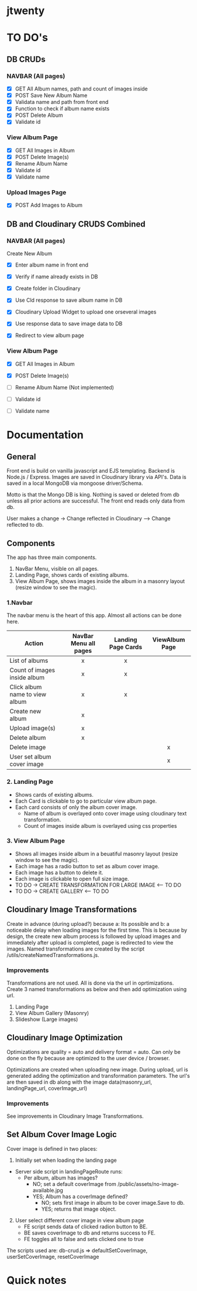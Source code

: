 # jtwenty

# TO DO's   

## DB CRUDs

### NAVBAR (All pages)
- [x] GET  All Album names, path and count of images inside
- [x]  POST Save New Album Name
  - [x]  Validata name and path from front end
  - [x]  Function to check if album name exists
- [x]  POST Delete Album
  - [x]  Validate id

### View Album Page
- [x]  GET All Images in Album
- [x]  POST Delete Image(s) 
- [x]  Rename Album Name
  - [x]  Validate id
  - [x]  Validate name

### Upload Images Page
- [x]  POST Add Images to Album

## DB and Cloudinary CRUDS Combined
### NAVBAR (All pages)
Create New Album
- [x]  Enter album name in front end
  - [x]  Verify if name already exists in DB
  - [x]  Create folder in Cloudinary
  - [x]  Use Cld response to save album name in DB
- [x]  Cloudinary Upload Widget to upload one orseveral images
  - [x]  Use response data to save image data to DB
- [x]  Redirect to view album page



### View Album Page
- [x]  GET All Images in Album
- [x]  POST Delete Image(s) 
- [ ]  Rename Album Name (Not implemented)
  - [ ]  Validate id
  - [ ]  Validate name


# Documentation
## General
Front end is build on vanilla javascript and EJS templating.
Backend is Node.js / Express.
Images are saved in Cloudinary library via API's.
Data is saved in a local MongoDB via mongoose driver/Schema.

Motto is that the Mongo DB is king. Nothing is saved or deleted from db unless all prior actions are successful. The front end reads only data from db.

User makes a change -> Change reflected in Cloudinary --> Change reflected to db.

## Components
The app has three main components.
1. NavBar Menu, visible on all pages.
2. Landing Page, shows cards of existing albums.
3. View Album Page, shows images inside the album in a masonry layout (resize window to see the magic).

### 1.Navbar
The navbar menu is the heart of this app. Almost all actions can be done here.

| Action                         | NavBar Menu all pages | Landing Page Cards | ViewAlbum Page |
|--------------------------------|:---------------------:|:------------------:|:--------------:|
| List of albums                 |           x           |          x         |                |
| Count of images inside album   |           x           |          x         |                |
| Click album name to view album |           x           |          x         |                |
| Create new album               |           x           |                    |                |
| Upload image(s)                |           x           |                    |                |
| Delete album                   |           x           |                    |                |
| Delete image                   |                       |                    |        x       |
| User set album cover image     |                       |                    |        x       |

### 2. Landing Page
- Shows cards of existing albums.
- Each Card is clickable to go to particular view album page.
- Each card consists of only the album cover image.
  - Name of album is overlayed onto cover image using cloudinary text transformation.
  - Count of images inside album is overlayed using css properties

### 3. View Album Page
- Shows all images inside album in a beuatiful masonry layout (resize window to see the magic).
- Each image has a radio button to set as album cover image.
- Each image has a button to delete it.
- Each image is clickable to open full size image.
- TO DO -> CREATE TRANSFORMATION FOR LARGE IMAGE <-- TO DO
- TO DO -> CREATE GALLERY <-- TO DO

## Cloudinary Image Transformations
Create in advance (during upload?) because a: Its possible and b: a noticeable delay when loading images for the first time.
This is because by design, the create new album process is followed by upload images and immediately after upload is completed, page is redirected to view the images.
Named transformations are created by the script /utils/createNamedTransformations.js.

### Improvements
Transformations are not used. All is done via the url in oprtimizations.
Create 3 named transformations as below and then add optimization using url.

1. Landing Page
2. View Album Gallery (Masonry)
3. Slideshow (Large images)

## Cloudinary Image Optimization
Optimizations are quality = auto and delivery format = auto. Can only be done on the fly because are optimized to the user device / browser.

Optimizations are created when uploading new image.
During upload, url is generated adding the optimization and transformation parameters.
The url's are then saved in db along with the image data(masonry_url, landingPage_url, coverImage_url)

### Improvements
See improvements in Cloudinary Image Transformations.

## Set Album Cover Image Logic
Cover image is defined in two places:
1. Initially set when loading the landing page
  - Server side script in landingPageRoute runs:
    - Per album, album has images?
      - NO; set a default coverImage from /public/assets/no-image-available.jpg
      - YES; Album has a coverImage defined? 
        - NO; sets first image in album to be cover image.Save to db.
        - YES; returns that image object.

2. User select different cover image in view album page
   - FE script sends data of clicked radion button to BE.
   - BE saves coverImage to db and returns success to FE.
   - FE toggles all to false and sets clicked one to true

The scripts used are:
db-crud.js => defaultSetCoverImage, userSetCoverImage, resetCoverImage


# Quick notes
